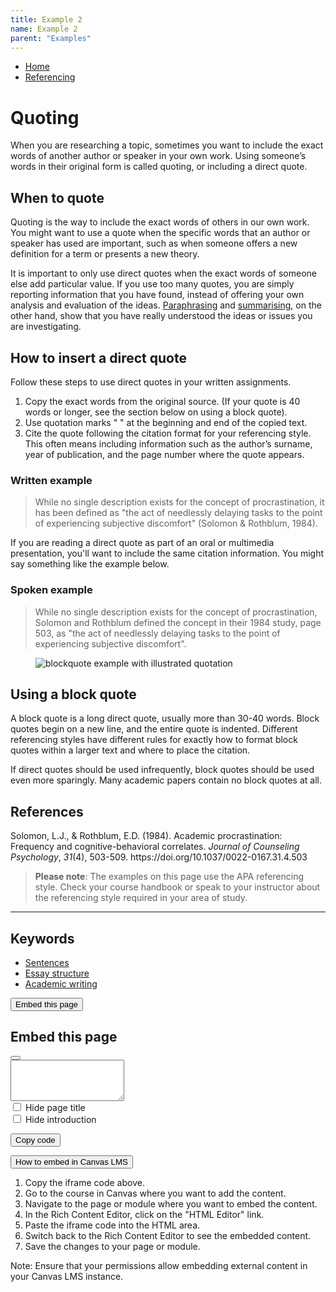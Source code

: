 ```yaml
---
title: Example 2
name: Example 2
parent: "Examples"
---
```

<ul class="breadcrumbs">
	<li><a href="/dewey-design/" tabindex="-1">Home</a></li>
	<li><a href="" tabindex="-1">Referencing</a></li>
</ul>
<a id="main-content"></a>
<h1 class="margin-top-zero">Quoting</h1>
<p class="lead">When you are researching a topic, sometimes you want to include the exact words of another author or speaker in your own work. Using someone’s words in their original form is called quoting, or including a direct quote.</p>
<h2>When to quote</h2>
<p>Quoting is the way to include the exact words of others in our own work. You might want to use a quote when the specific words that an author or speaker has used are important, such as when someone offers a new definition for a term or presents a new theory.</p>
<p>It is important to only use direct quotes when the exact words of someone else add particular value. If you use too many quotes, you are simply reporting information that you have found, instead of offering your own analysis and evaluation of the ideas. <a href="paraphrasing-4.html">Paraphrasing</a> and <a href="summarising-0.html">summarising</a>, on the other hand, show that you have really understood the ideas or issues you are investigating.</p>
<h2>How to insert a direct quote</h2>
<p>Follow these steps to use direct quotes in your written assignments.</p>
<ol>
	<li>Copy the exact words from the original source. (If your quote is 40 words or longer, see the section below on using a block quote).</li>
	<li>Use quotation marks " " at the beginning and end of the copied text.</li>
	<li>Cite the quote following the citation format for your referencing style. This often means including information such as the author’s surname, year of publication, and the page number where the quote appears.</li>
</ol>
<h3>Written example</h3>
<blockquote><div class="content"><p>While no single description exists for the concept of procrastination, it has been defined as "the act of needlessly delaying tasks to the point of experiencing subjective discomfort" (Solomon &amp; Rothblum, 1984).</p></div></blockquote>
<p>If you are reading a direct quote as part of an oral or multimedia presentation, you'll want to include the same citation information. You might say something like the example below.</p>
<h3>Spoken example</h3>
<blockquote><div class="content"><p>While no single description exists for the concept of procrastination, Solomon and Rothblum defined the concept in their 1984 study, page 503, as "the act of needlessly delaying tasks to the point of experiencing subjective discomfort".</p></div></blockquote>
<figure class="float-right">
    <img src="https://learninglab.rmit.edu.au/sites/default/files/quoting-blockquote.png" class="borde" alt="blockquote example with illustrated quotation" />
</figure>
<h2>Using a block quote</h2>
<!--
<img src="../sites/default/files/quoting-blockquote.png" style="float: right; margin-left: 20px; max-width: 30% !important;
margin-top: -30px;" alt="blockquote example with illustrated quotation marks">
-->
<p>A block quote is a long direct quote, usually more than 30-40 words. Block quotes begin on a new line, and the entire quote is indented. Different referencing styles have different rules for exactly how to format block quotes within a larger text and where to place the citation.</p>

<p>If direct quotes should be used infrequently, block quotes should be used even more sparingly. Many academic papers contain no block quotes at all.</p>
<h2>References</h2>
<p class="apa small">Solomon, L.J., &amp; Rothblum, E.D. (1984). Academic procrastination: Frequency and cognitive-behavioral correlates. <em>Journal of Counseling Psychology</em>, <em>31</em>(4), 503-509. https://doi.org/10.1037/0022-0167.31.4.503</p>
<blockquote class="style2">
	<div class="content">
		<p><strong>Please note</strong>: The examples on this page use the APA referencing style. Check your course handbook or speak to your instructor about the referencing style required in your area of study.</p>
	</div>
</blockquote>

<div id="additional-info">	
	<!-- keywords echo - https://www.advancedcustomfields.com/resources/taxonomy/ -->      
	<hr class="margin-top-xl">
	<div class="keyword-embed-contain">
		<div class="keywords">
			<h2 class="h5">Keywords</h2>
			<ul>
				<li><a href="https://lab.bitma.app/keyword/sentences/">Sentences</a></li>  
				<li><a href="https://lab.bitma.app/keyword/essay-structure/">Essay structure</a></li>  
				<li><a href="https://lab.bitma.app/keyword/academic-writing/">Academic writing</a></li>  
			</ul>
		</div>
		<button class="btn-embed" type="button" data-bs-toggle="modal" data-bs-target="#embedModal">Embed this page</button>
	</div>
</div>



<!-- START modal -->
<div class="modal fade" id="embedModal" tabindex="-1" aria-labelledby="embedModalLabel" aria-hidden="true">
	<!-- START modal-dialog -->
	<div class="modal-dialog">
		<!-- START modal-content -->
		<div class="modal-content">
			<div class="modal-header">
				<h2 class="h3 margin-top-zero margin-bot-zero" id="embedModalLabel">Embed this page</h2>
				<button type="button" class="btn-close" data-bs-dismiss="modal" aria-label="Close"></button>
			</div>
			<!-- START modal-body -->
			<div class="modal-body">
				<textarea id="embedCode" class="code-section mt-3" rows="4" readonly aria-label="Embed Code"></textarea>
				<form id="embedForm">
					<div class="form-check-inline">
						<input class="form-check-input" type="checkbox" id="hideTitle" onchange="updateEmbedCode()" aria-describedby="hideTitleDescription">
						<label class="form-check-label small" for="hideTitle">Hide page title</label>
					</div>
					<div class="form-check-inline">
						<input class="form-check-input" type="checkbox" id="hideIntro" onchange="updateEmbedCode()" aria-describedby="hideIntroDescription">
						<label class="form-check-label small" for="hideIntro">Hide introduction</label>
					</div>
				</form>
				<div class="btn-container">
					<button id="copy-code" type="button" class="btn btn-primary">Copy code</button>
					<div id="feedback" class="collapse small"></div>
				</div>
				<!-- START accordion item -->
				<div class="accordion-item transcript margin-top-xs">
					<p class="accordion-header" id="Transcript-head">
					<button class="accordion-button collapsed" type="button" data-bs-toggle="collapse" data-bs-target="#Transcript-body" aria-expanded="false" aria-controls="Transcript-body">
						How to embed in Canvas LMS
					</button>
					</p>
					<div id="Transcript-body" class="accordion-collapse collapse" aria-labelledby="Transcript-head">
					<div class="accordion-body padding-top-zero">
						<ol class="small">
							<li>Copy the iframe code above.</li>
							<li>Go to the course in Canvas where you want to add the content.</li>
							<li>Navigate to the page or module where you want to embed the content.</li>
							<li>In the Rich Content Editor, click on the "HTML Editor" link.</li>
							<li>Paste the iframe code into the HTML area.</li>
							<li>Switch back to the Rich Content Editor to see the embedded content.</li>
							<li>Save the changes to your page or module.</li>
						</ol>
						<p class="small">Note: Ensure that your permissions allow embedding external content in your Canvas LMS instance.</p>
					</div>
					</div>
				</div>
				<!-- END accordion item -->
			</div>
			<!-- END modal-body -->
		</div>
		<!-- END modal-content -->
	</div>
	<!-- END modal-dialog -->
</div>
<!-- END modal -->

<script>

const copyCodeButton = document.getElementById("copy-code");
const feedback = document.getElementById("feedback");
const embedCodeBox = document.getElementById('embedCode')

function updateEmbedCode() {
	const hideTitle = document.getElementById('hideTitle').checked;
	const hideIntro = document.getElementById('hideIntro').checked;
	const currentUrl = window.location.origin + window.location.pathname;
	let url = `${currentUrl}?iframe=true`;
	if (hideTitle) url += '&hide-title=true';
	if (hideIntro) url += '&hide-intro=true';

	const embedCode = `<iframe src="${url}" width="100%" scrolling="no"></iframe>`;
	embedCodeBox.value = embedCode;

}

//Called when "Copy code" is clicked. Copy the code to clipboard  (won't work on http:// only https:// )
function copyCode(e) {
	console.log("Code copied");
    navigator.clipboard.writeText(embedCodeBox.value);
	
	feedback.innerHTML = "Code copied to clipboard";
	feedback.classList.add("show");
}

// Initialize the embed code on page load
document.addEventListener('DOMContentLoaded', function() {
	updateEmbedCode();
	copyCodeButton.addEventListener("click", copyCode);
});

</script>